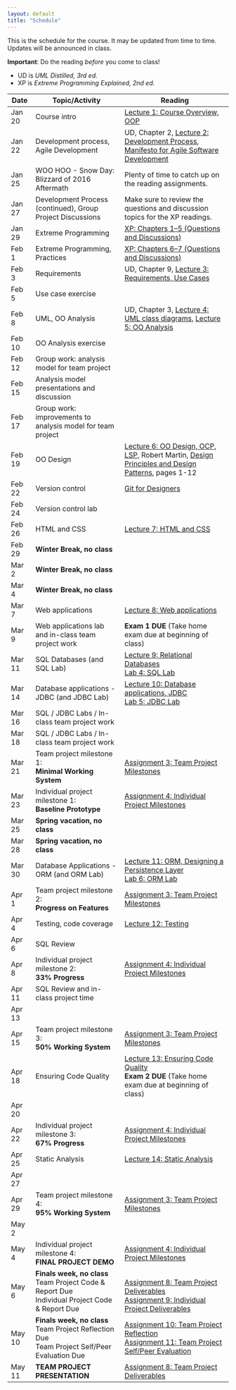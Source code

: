 ```yaml
---
layout: default
title: "Schedule"
---
```


This is the schedule for the course.  It may be updated from time to time.  Updates will be announced in class.

**Important**: Do the reading *before* you come to class!

* UD is *UML Distilled, 3rd ed.*
* XP is *Extreme Programming Explained, 2nd ed.*

Date | Topic/Activity | Reading
---- | -------------- | -------
Jan 20 | Course intro | [Lecture 1: Course Overview, OOP](lectures/lecture01.html)
Jan 22 | Development process, Agile Development | UD, Chapter 2, [Lecture 2: Development Process](lectures/lecture02.html), [Manifesto for Agile Software Development](http://www.agilemanifesto.org/)
Jan 25 | WOO HOO - Snow Day: Blizzard of 2016 Aftermath | Plenty of time to catch up on the reading assignments.
Jan 27 | Development Process (continued), Group Project Discussions | Make sure to review the questions and discussion topics for the XP readings.
Jan 29 | Extreme Programming | [XP: Chapters 1&ndash;5 (Questions and Discussions)](lectures/XPdiscussion1_5.html)
Feb 1 | Extreme Programming, Practices | [XP: Chapters 6&ndash;7 (Questions and Discussions)](lectures/XPdiscussion6_7.html)
Feb 3 | Requirements | UD, Chapter 9, [Lecture 3: Requirements, Use Cases](lectures/lecture03.html)
Feb 5 | Use case exercise |
Feb 8 | UML, OO Analysis | UD, Chapter 3, [Lecture 4: UML class diagrams](lectures/lecture04.html), [Lecture 5: OO Analysis](lectures/lecture05.html)
Feb 10 | OO Analysis exercise | 
Feb 12 | Group work: analysis model for team project
Feb 15 | Analysis model presentations and discussion
Feb 17 | Group work: improvements to analysis model for team project
Feb 19 | OO Design | [Lecture 6: OO Design, OCP, LSP](lectures/lecture06.html), Robert Martin, [Design Principles and Design Patterns](lectures/lecture06/Principles_and_Patterns.pdf), pages 1-12
Feb 22 | Version control | [Git for Designers](https://web.archive.org/web/20150301060509/http://hoth.entp.com/output/git_for_designers.html)
Feb 24 | Version control lab |
Feb 26 | HTML and CSS | [Lecture 7: HTML and CSS](lectures/lecture07.html)
Feb 29 | **Winter Break, no class**
Mar 2 | **Winter Break, no class**
Mar 4 | **Winter Break, no class**
Mar 7 | Web applications | [Lecture 8: Web applications](lectures/lecture08.html)
Mar 9 | Web applications lab and in-class team project work | **Exam 1 DUE** (Take home exam due at beginning of class)
Mar 11 | SQL Databases (and SQL Lab) | [Lecture 9: Relational Databases](lectures/lecture09.html)<br> [Lab 4: SQL Lab](./labs/lab04.html)
Mar 14 | Database applications - JDBC (and JDBC Lab) | [Lecture 10: Database applications, JDBC](lectures/lecture10.html)<br> [Lab 5: JDBC Lab](./labs/lab05.html) 
Mar 16 | SQL / JDBC Labs / In-class team project work
Mar 18 | SQL / JDBC Labs / In-class team project work
Mar 21 | Team project milestone 1:<br> **Minimal Working System** | [Assignment 3: Team Project Milestones](assign/assign03.html)
Mar 23 | Individual project milestone 1:<br> **Baseline Prototype** | [Assignment 4: Individual Project Milestones](assign/assign04.html)
Mar 25 | **Spring vacation, no class**
Mar 28 | **Spring vacation, no class**
Mar 30 | Database Applications - ORM (and ORM Lab) | [Lecture 11: ORM, Designing a Persistence Layer](lectures/lecture11.html)<br> [Lab 6: ORM Lab](./labs/lab06.html)
Apr 1 | Team project milestone 2:<br> **Progress on Features** | [Assignment 3: Team Project Milestones](assign/assign03.html)
Apr 4 | Testing, code coverage | [Lecture 12: Testing](lectures/lecture12.html)
Apr 6 | SQL Review
Apr 8 | Individual project milestone 2:<br> **33% Progress** | [Assignment 4: Individual Project Milestones](assign/assign04.html)
Apr 11 | SQL Review and in-class project time
Apr 13 | 
Apr 15 | Team project milestone 3:<br> **50% Working System** | [Assignment 3: Team Project Milestones](assign/assign03.html)
Apr 18 | Ensuring Code Quality | [Lecture 13: Ensuring Code Quality](lectures/lecture13.html)<br> **Exam 2 DUE** (Take home exam due at beginning of class)
Apr 20 | 
Apr 22 | Individual project milestone 3:<br> **67% Progress** | [Assignment 4: Individual Project Milestones](assign/assign04.html)
Apr 25 |Static Analysis | [Lecture 14: Static Analysis](lectures/lecture14.html)
Apr 27 |
Apr 29 | Team project milestone 4:<br> **95% Working System** | [Assignment 3: Team Project Milestones](assign/assign03.html)
May 2 |
May 4 | Individual project milestone 4:<br> **FINAL PROJECT DEMO** | [Assignment 4: Individual Project Milestones](assign/assign04.html)
May 6 | **Finals week, no class**<br>Team Project Code & Report Due<br>Individual Project Code & Report Due | <br> [Assignment 8: Team Project Deliverables](assign/assign08.html)<br> [Assignment 9: Individual Project Deliverables](assign/assign09.html)
May 10 | **Finals week, no class**<br>Team Project Reflection Due<br>Team Project Self/Peer Evaluation Due | [Assignment 10: Team Project Reflection](assign/assign10.html)<br> [Assignment 11: Team Project Self/Peer Evaluation](assign/assign11.html)
May 11 | **TEAM PROJECT PRESENTATION** | [Assignment 8: Team Project Deliverables](assign/assign08.html)